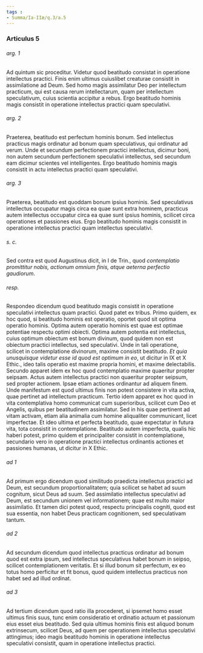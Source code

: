 ```yaml
---
tags : 
- Summa/Ia-IIæ/q.3/a.5
---
```


### Articulus 5

###### arg. 1
Ad quintum sic proceditur. Videtur quod beatitudo consistat in operatione intellectus practici. Finis enim ultimus cuiuslibet creaturae consistit in assimilatione ad Deum. Sed homo magis assimilatur Deo per intellectum practicum, qui est causa rerum intellectarum, quam per intellectum speculativum, cuius scientia accipitur a rebus. Ergo beatitudo hominis magis consistit in operatione intellectus practici quam speculativi.

###### arg. 2
Praeterea, beatitudo est perfectum hominis bonum. Sed intellectus practicus magis ordinatur ad bonum quam speculativus, qui ordinatur ad verum. Unde et secundum perfectionem practici intellectus, dicimur boni, non autem secundum perfectionem speculativi intellectus, sed secundum eam dicimur scientes vel intelligentes. Ergo beatitudo hominis magis consistit in actu intellectus practici quam speculativi.

###### arg. 3
Praeterea, beatitudo est quoddam bonum ipsius hominis. Sed speculativus intellectus occupatur magis circa ea quae sunt extra hominem, practicus autem intellectus occupatur circa ea quae sunt ipsius hominis, scilicet circa operationes et passiones eius. Ergo beatitudo hominis magis consistit in operatione intellectus practici quam intellectus speculativi.

###### s. c.
Sed contra est quod Augustinus dicit, in I de Trin., quod *contemplatio promittitur nobis, actionum omnium finis, atque aeterna perfectio gaudiorum*.

###### resp.
Respondeo dicendum quod beatitudo magis consistit in operatione speculativi intellectus quam practici. Quod patet ex tribus. Primo quidem, ex hoc quod, si beatitudo hominis est operatio, oportet quod sit optima operatio hominis. Optima autem operatio hominis est quae est optimae potentiae respectu optimi obiecti. Optima autem potentia est intellectus, cuius optimum obiectum est bonum divinum, quod quidem non est obiectum practici intellectus, sed speculativi. Unde in tali operatione, scilicet in contemplatione divinorum, maxime consistit beatitudo. *Et quia unusquisque videtur esse id quod est optimum in eo*, ut dicitur in IX et X Ethic., ideo talis operatio est maxime propria homini, et maxime delectabilis. Secundo apparet idem ex hoc quod contemplatio maxime quaeritur propter seipsam. Actus autem intellectus practici non quaeritur propter seipsum, sed propter actionem. Ipsae etiam actiones ordinantur ad aliquem finem. Unde manifestum est quod ultimus finis non potest consistere in vita activa, quae pertinet ad intellectum practicum. Tertio idem apparet ex hoc quod in vita contemplativa homo communicat cum superioribus, scilicet cum Deo et Angelis, quibus per beatitudinem assimilatur. Sed in his quae pertinent ad vitam activam, etiam alia animalia cum homine aliqualiter communicant, licet imperfectae. Et ideo ultima et perfecta beatitudo, quae expectatur in futura vita, tota consistit in contemplatione. Beatitudo autem imperfecta, qualis hic haberi potest, primo quidem et principaliter consistit in contemplatione, secundario vero in operatione practici intellectus ordinantis actiones et passiones humanas, ut dicitur in X Ethic.

###### ad 1
Ad primum ergo dicendum quod similitudo praedicta intellectus practici ad Deum, est secundum proportionalitatem; quia scilicet se habet ad suum cognitum, sicut Deus ad suum. Sed assimilatio intellectus speculativi ad Deum, est secundum unionem vel informationem; quae est multo maior assimilatio. Et tamen dici potest quod, respectu principalis cogniti, quod est sua essentia, non habet Deus practicam cognitionem, sed speculativam tantum.

###### ad 2
Ad secundum dicendum quod intellectus practicus ordinatur ad bonum quod est extra ipsum, sed intellectus speculativus habet bonum in seipso, scilicet contemplationem veritatis. Et si illud bonum sit perfectum, ex eo totus homo perficitur et fit bonus, quod quidem intellectus practicus non habet sed ad illud ordinat.

###### ad 3
Ad tertium dicendum quod ratio illa procederet, si ipsemet homo esset ultimus finis suus, tunc enim consideratio et ordinatio actuum et passionum eius esset eius beatitudo. Sed quia ultimus hominis finis est aliquod bonum extrinsecum, scilicet Deus, ad quem per operationem intellectus speculativi attingimus; ideo magis beatitudo hominis in operatione intellectus speculativi consistit, quam in operatione intellectus practici.

